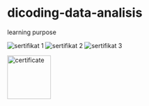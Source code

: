 # dicoding-data-analisis
learning purpose

![sertifikat 1](https://drive.google.com/file/d/12dhG_kzcnFAs3Bjre2X2YAtyswRyARs0/view?usp=sharing)
![sertifikat 2](https://drive.google.com/file/d/1qfjWZfYJvhwR0jMms_0U_-ddENQ02rKg/view?usp=sharing)
![sertifikat 3](https://drive.google.com/file/d/1izBZ-dDc_gfyRafh2rywUYoR-gGOJpzZ/view?usp=sharing)

<img src="https://drive.google.com/file/d/12dhG_kzcnFAs3Bjre2X2YAtyswRyARs0/view?usp=sharing" alt="certificate" style="height: 100px; width:100px;"/>
